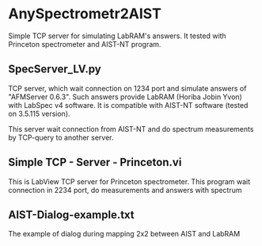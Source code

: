# AnySpectrometr2AIST
 Simple TCP server for simulating LabRAM's answers. It tested with Princeton spectrometer and AIST-NT program.
 
 
## SpecServer_LV.py
 TCP server, which wait connection on 1234 port and simulate answers of "AFMServer 0.6.3". Such answers provide LabRAM (Horiba Jobin Yvon) with LabSpec v4 software. 
 It is compatible with AIST-NT software (tested on 3.5.115 version).
 
 This server wait connection from AIST-NT and do spectrum measurements by TCP-query to another server.
 
## Simple TCP - Server - Princeton.vi
 
 This is LabView TCP server for Princeton spectrometer. This program wait  connection in 2234 port, do measurements and answers with spectrum

## AIST-Dialog-example.txt
The example of dialog during mapping 2x2 between AIST and LabRAM